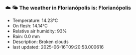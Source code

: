 ### ☁️ 🌤️  The weather in Florianópolis is: Florianópolis

- Temperature: 14.23°C
- On flesh: 14.14°C
- Relative air humidity: 93%
- Rain: 0.0 mm
- Description: Broken clouds
- last updated: 2025-06-16T09:20:53.000616
